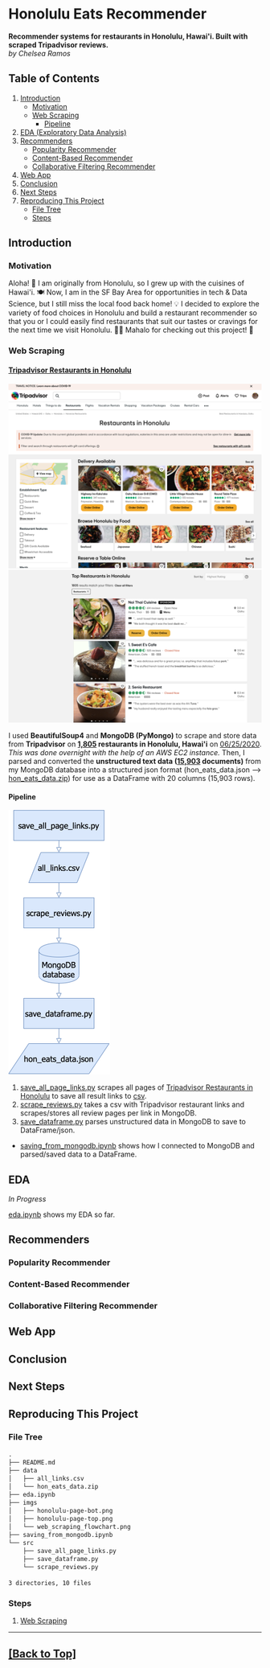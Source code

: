 # Honolulu Eats Recommender
<b>Recommender systems for restaurants in Honolulu, Hawai'i. Built with scraped Tripadvisor reviews.</b><br><i>by Chelsea Ramos</i>
 
## Table of Contents
1. [Introduction](#Introduction)
    * [Motivation](#Motivation)
    * [Web Scraping](#Web-Scraping)
        * [Pipeline](#Pipeline)
2. [EDA (Exploratory Data Analysis)](#Eda)
3. [Recommenders](#Recommenders)
    * [Popularity Recommender](#Popularity-Recommender)
    * [Content-Based Recommender](#Content-Based-Recommender)
    * [Collaborative Filtering Recommender](#Collaborative-Filtering-Recommender)
4. [Web App](#Web-App)
5. [Conclusion](#Conclusion)
6. [Next Steps](#Next-Steps)
7. [Reproducing This Project](#Reproducing-This-Project)
    * [File Tree](#File-Tree)
    * [Steps](#Steps)

## Introduction

### Motivation
<p>Aloha! 🌺  I am originally from Honolulu, so I grew up with the cuisines of Hawai'i. 🍽  Now, I am in the SF Bay Area for opportunities in tech & Data Science, but I still miss the local food back home! 💡  I decided to explore the variety of food choices in Honolulu and build a restaurant recommender so that you or I could easily find restaurants that suit our tastes or cravings for the next time we visit Honolulu. 🤙🏽  Mahalo for checking out this project! 🌴</p>

### Web Scraping

<h4><a href='https://www.tripadvisor.com/Restaurants-g60982-Honolulu_Oahu_Hawaii.html'>Tripadvisor Restaurants in Honolulu</a></h4>

![honolulu-page-top](/imgs/honolulu-page-top.png)
![honolulu-page-bot](/imgs/honolulu-page-bot.png)

I used <b>BeautifulSoup4</b> and <b>MongoDB (PyMongo)</b> to scrape and store data from <b>Tripadvisor</b> on <b><u>1,805</u> restaurants in Honolulu, Hawai'i</b> on <u>06/25/2020</u>. *This was done overnight with the help of an AWS EC2 instance.* Then, I parsed and converted the <b>unstructured text data (<u>15,903</u> documents)</b> from my MongoDB database into a structured json format (hon_eats_data.json --> [hon_eats_data.zip](/data/hon_eats_data.zip)) for use as a DataFrame with 20 columns (15,903 rows).

#### Pipeline
![web_scraping_flowchart](/imgs/web_scraping_flowchart.png)

1. [save_all_page_links.py](/src/save_all_page_links.py) scrapes all pages of <a href='https://www.tripadvisor.com/Restaurants-g60982-Honolulu_Oahu_Hawaii.html'>Tripadvisor Restaurants in Honolulu</a> to save all result links to [csv](/data/all_links.csv).
2. [scrape_reviews.py](/src/scrape_reviews.py) takes a csv with Tripadvisor restaurant links and scrapes/stores all review pages per link in MongoDB.
3. [save_dataframe.py](/src/save_dataframe.py) parses unstructured data in MongoDB to save to DataFrame/json.
* [saving_from_mongodb.ipynb](/saving_from_mongodb.ipynb) shows how I connected to MongoDB and parsed/saved data to a DataFrame.

## EDA

*In Progress*

[eda.ipynb](/eda.ipynb) shows my EDA so far.

## Recommenders

### Popularity Recommender


### Content-Based Recommender


### Collaborative Filtering Recommender


## Web App


## Conclusion


## Next Steps


## Reproducing This Project

### File Tree
```
.
├── README.md
├── data
│   ├── all_links.csv
│   └── hon_eats_data.zip
├── eda.ipynb
├── imgs
│   ├── honolulu-page-bot.png
│   ├── honolulu-page-top.png
│   └── web_scraping_flowchart.png
├── saving_from_mongodb.ipynb
└── src
    ├── save_all_page_links.py
    ├── save_dataframe.py
    └── scrape_reviews.py

3 directories, 10 files
```

### Steps
1. [Web Scraping](#Web-Scraping)


___

## [[Back to Top]](#Honolulu-Eats-Recommender)